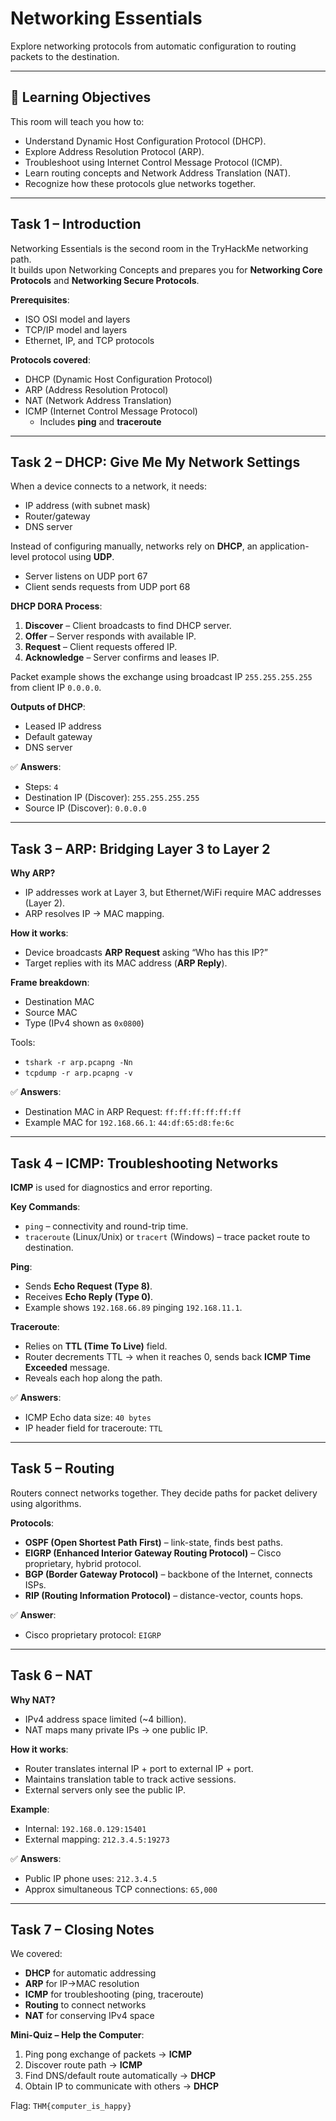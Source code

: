 # Networking Essentials

Explore networking protocols from automatic configuration to routing packets to the destination.

---

## 📘 Learning Objectives
This room will teach you how to:
- Understand Dynamic Host Configuration Protocol (DHCP).
- Explore Address Resolution Protocol (ARP).
- Troubleshoot using Internet Control Message Protocol (ICMP).
- Learn routing concepts and Network Address Translation (NAT).
- Recognize how these protocols glue networks together.

---

## Task 1 – Introduction
Networking Essentials is the second room in the TryHackMe networking path.  
It builds upon Networking Concepts and prepares you for **Networking Core Protocols** and **Networking Secure Protocols**.

**Prerequisites**:  
- ISO OSI model and layers  
- TCP/IP model and layers  
- Ethernet, IP, and TCP protocols  

**Protocols covered**:  
- DHCP (Dynamic Host Configuration Protocol)  
- ARP (Address Resolution Protocol)  
- NAT (Network Address Translation)  
- ICMP (Internet Control Message Protocol)  
  - Includes **ping** and **traceroute**

---

## Task 2 – DHCP: Give Me My Network Settings
When a device connects to a network, it needs:  
- IP address (with subnet mask)  
- Router/gateway  
- DNS server  

Instead of configuring manually, networks rely on **DHCP**, an application-level protocol using **UDP**.  
- Server listens on UDP port 67  
- Client sends requests from UDP port 68  

**DHCP DORA Process**:
1. **Discover** – Client broadcasts to find DHCP server.  
2. **Offer** – Server responds with available IP.  
3. **Request** – Client requests offered IP.  
4. **Acknowledge** – Server confirms and leases IP.

Packet example shows the exchange using broadcast IP `255.255.255.255` from client IP `0.0.0.0`.

**Outputs of DHCP**:
- Leased IP address  
- Default gateway  
- DNS server  

✅ **Answers**:
- Steps: `4`  
- Destination IP (Discover): `255.255.255.255`  
- Source IP (Discover): `0.0.0.0`

---

## Task 3 – ARP: Bridging Layer 3 to Layer 2
**Why ARP?**  
- IP addresses work at Layer 3, but Ethernet/WiFi require MAC addresses (Layer 2).  
- ARP resolves IP → MAC mapping.

**How it works**:
- Device broadcasts **ARP Request** asking “Who has this IP?”  
- Target replies with its MAC address (**ARP Reply**).  

**Frame breakdown**:  
- Destination MAC  
- Source MAC  
- Type (IPv4 shown as `0x0800`)  

Tools:  
- `tshark -r arp.pcapng -Nn`  
- `tcpdump -r arp.pcapng -v`

✅ **Answers**:
- Destination MAC in ARP Request: `ff:ff:ff:ff:ff:ff`  
- Example MAC for `192.168.66.1`: `44:df:65:d8:fe:6c`

---

## Task 4 – ICMP: Troubleshooting Networks
**ICMP** is used for diagnostics and error reporting.  

**Key Commands**:
- `ping` – connectivity and round-trip time.  
- `traceroute` (Linux/Unix) or `tracert` (Windows) – trace packet route to destination.  

**Ping**:
- Sends **Echo Request (Type 8)**.  
- Receives **Echo Reply (Type 0)**.  
- Example shows `192.168.66.89` pinging `192.168.11.1`.

**Traceroute**:
- Relies on **TTL (Time To Live)** field.  
- Router decrements TTL → when it reaches 0, sends back **ICMP Time Exceeded** message.  
- Reveals each hop along the path.

✅ **Answers**:
- ICMP Echo data size: `40 bytes`  
- IP header field for traceroute: `TTL`

---

## Task 5 – Routing
Routers connect networks together. They decide paths for packet delivery using algorithms.  

**Protocols**:
- **OSPF (Open Shortest Path First)** – link-state, finds best paths.  
- **EIGRP (Enhanced Interior Gateway Routing Protocol)** – Cisco proprietary, hybrid protocol.  
- **BGP (Border Gateway Protocol)** – backbone of the Internet, connects ISPs.  
- **RIP (Routing Information Protocol)** – distance-vector, counts hops.

✅ **Answer**:
- Cisco proprietary protocol: `EIGRP`

---

## Task 6 – NAT
**Why NAT?**  
- IPv4 address space limited (~4 billion).  
- NAT maps many private IPs → one public IP.  

**How it works**:  
- Router translates internal IP + port to external IP + port.  
- Maintains translation table to track active sessions.  
- External servers only see the public IP.

**Example**:  
- Internal: `192.168.0.129:15401`  
- External mapping: `212.3.4.5:19273`  

✅ **Answers**:
- Public IP phone uses: `212.3.4.5`  
- Approx simultaneous TCP connections: `65,000`

---

## Task 7 – Closing Notes
We covered:  
- **DHCP** for automatic addressing  
- **ARP** for IP→MAC resolution  
- **ICMP** for troubleshooting (ping, traceroute)  
- **Routing** to connect networks  
- **NAT** for conserving IPv4 space  

**Mini-Quiz – Help the Computer**:
1. Ping pong exchange of packets → **ICMP**  
2. Discover route path → **ICMP**  
3. Find DNS/default route automatically → **DHCP**  
4. Obtain IP to communicate with others → **DHCP**

Flag: `THM{computer_is_happy}`


